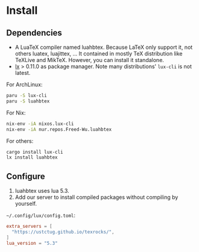 # Install

## Dependencies

- A LuaTeX compiler named luahbtex. Because LaTeX only support it, not others
  luatex, luajittex, ... It contained in mostly TeX distribution like TeXLive
  and MikTeX. However, you can install it standalone.
- [lx](https://github.com/nvim-neorocks/lux) > 0.11.0 as package manager. Note
  many distributions' `lux-cli` is not latest.

For ArchLinux:

```sh
paru -S lux-cli
paru -S luahbtex
```

For Nix:

```sh
nix-env -iA nixos.lux-cli
nix-env -iA nur.repos.Freed-Wu.luahbtex
```

For others:

```sh
cargo install lux-cli
lx install luahbtex
```

## Configure

1. luahbtex uses lua 5.3.
1. Add our server to install compiled packages without compiling by yourself.

`~/.config/lux/config.toml`:

```toml
extra_servers = [
  "https://ustctug.github.io/texrocks/",
]
lua_version = "5.3"
```
